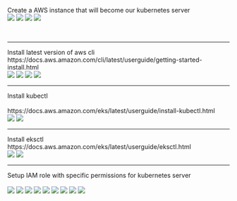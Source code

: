 Create a AWS instance that will become our kubernetes server
<br>
<img src="https://github.com/LawrenceDavy13/DevopsProject-1-Java/blob/main/images/kubernetes/eksinstall1.png">
<img src="https://github.com/LawrenceDavy13/DevopsProject-1-Java/blob/main/images/kubernetes/eksinstall2.png">
<img src="https://github.com/LawrenceDavy13/DevopsProject-1-Java/blob/main/images/kubernetes/eksinstall3.png">
<img src="https://github.com/LawrenceDavy13/DevopsProject-1-Java/blob/main/images/kubernetes/eksinstall4.png">

<br>
<hr>
Install latest version of aws cli
<br>
https://docs.aws.amazon.com/cli/latest/userguide/getting-started-install.html
<br>
<img src="https://github.com/LawrenceDavy13/DevopsProject-1-Java/blob/main/images/kubernetes/eksinstall5.png">
<img src="https://github.com/LawrenceDavy13/DevopsProject-1-Java/blob/main/images/kubernetes/eksinstall6.png">
<img src="https://github.com/LawrenceDavy13/DevopsProject-1-Java/blob/main/images/kubernetes/eksinstall7.png">
<img src="https://github.com/LawrenceDavy13/DevopsProject-1-Java/blob/main/images/kubernetes/eksinstall8.png">

<br>
<hr>
Install kubectl
<br>
<br>
https://docs.aws.amazon.com/eks/latest/userguide/install-kubectl.html
<br>
<img src="https://github.com/LawrenceDavy13/DevopsProject-1-Java/blob/main/images/kubernetes/eksinstall9.png">
<img src="https://github.com/LawrenceDavy13/DevopsProject-1-Java/blob/main/images/kubernetes/eksinstall10.png">

<br>
<hr>
Install eksctl
<br>
https://docs.aws.amazon.com/eks/latest/userguide/eksctl.html
<br>
<img src="https://github.com/LawrenceDavy13/DevopsProject-1-Java/blob/main/images/kubernetes/eksinstall11.png">
<img src="https://github.com/LawrenceDavy13/DevopsProject-1-Java/blob/main/images/kubernetes/eksinstall12.png">

<br>
<hr>
Setup IAM role with specific permissions for kubernetes server
<br>
<br>
<img src="https://github.com/LawrenceDavy13/DevopsProject-1-Java/blob/main/images/kubernetes/eksinstall13.png">
<img src="https://github.com/LawrenceDavy13/DevopsProject-1-Java/blob/main/images/kubernetes/eksinstall14.png">
<img src="https://github.com/LawrenceDavy13/DevopsProject-1-Java/blob/main/images/kubernetes/eksinstall15.png">
<img src="https://github.com/LawrenceDavy13/DevopsProject-1-Java/blob/main/images/kubernetes/eksinstall16.png">
<img src="https://github.com/LawrenceDavy13/DevopsProject-1-Java/blob/main/images/kubernetes/eksinstall17.png">
<img src="https://github.com/LawrenceDavy13/DevopsProject-1-Java/blob/main/images/kubernetes/eksinstall18.png">
<img src="https://github.com/LawrenceDavy13/DevopsProject-1-Java/blob/main/images/kubernetes/eksinstall19.png">
<img src="https://github.com/LawrenceDavy13/DevopsProject-1-Java/blob/main/images/kubernetes/eksinstall20.png">
<img src="https://github.com/LawrenceDavy13/DevopsProject-1-Java/blob/main/images/kubernetes/eksinstall21.png">















